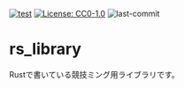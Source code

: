 [![test](https://github.com/toyama1710/rs_library/workflows/test/badge.svg)](https://github.com/toyama1710/rs_library/actions)
[![License: CC0-1.0](https://img.shields.io/badge/License-CC0%201.0-lightgrey.svg)](http://creativecommons.org/publicdomain/zero/1.0/)
![last-commit](https://img.shields.io/github/last-commit/toyama1710/rs_library)

# rs_library

Rustで書いている競技ミング用ライブラリです。

